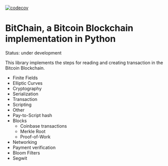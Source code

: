 [![codecov](https://codecov.io/gh/aroff/bitchain/branch/master/graph/badge.svg)](https://codecov.io/gh/aroff/bitchain)

# BitChain, a Bitcoin Blockchain implementation in Python

Status: under development

This library implements the steps for reading and creating transaction in the Bitcoin Blockchain. 

- Finite Fields
- Elliptic Curves
- Cryptography
- Serialization
- Transaction
- Scripting
- Other
- Pay-to-Script hash
- Blocks
    - Coinbase transactions
    - Merkle Root
    - Proof-of-Work
- Networking
- Payment verification
- Bloom Filters
- Segwit

